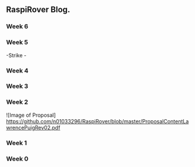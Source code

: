 RaspiRover Blog.
-------------


### Week 6

### Week 5

-Strike -

### Week 4


### Week 3


### Week 2
![Image of Proposal] https://github.com/n01033296/RaspiRover/blob/master/ProposalContentLawrencePuigRev02.pdf

### Week 1

### Week 0
